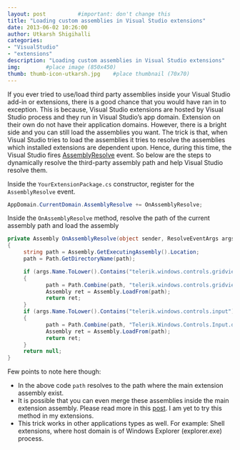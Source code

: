 ```yaml
---
layout: post          #important: don't change this
title: "Loading custom assemblies in Visual Studio extensions"
date: 2013-06-02 10:26:00
author: Utkarsh Shigihalli
categories:
- "VisualStudio"
- "extensions"
description: "Loading custom assemblies in Visual Studio extensions"
img:        #place image (850x450)
thumb: thumb-icon-utkarsh.jpg    #place thumbnail (70x70)
---
```

If you ever tried to use/load third party assemblies inside your Visual Studio add-in or extensions, there is a good chance that you would have ran in to exception. This is because, Visual Studio extensions are hosted by Visual Studio process and they run in Visual Studio’s app domain. Extension on their own do not have their application domains. However, there is a bright side and you can still load the assemblies you want. The trick is that, when Visual Studio tries to load the assemblies it tries to resolve the assemblies which installed extensions are dependent upon. Hence, during this time, the Visual Studio fires [AssemblyResolve](http://msdn.microsoft.com/en-us/library/system.appdomain.assemblyresolve.aspx) event. So below are the steps to dynamically resolve the third-party assembly path and help Visual Studio resolve them.

Inside the `YourExtensionPackage.cs` constructor, register for the `AssemblyResolve` event.   

```cs
AppDomain.CurrentDomain.AssemblyResolve += OnAssemblyResolve;
```

Inside the `OnAssemblyResolve` method, resolve the path of the current assembly path and load the assembly

```cs
private Assembly OnAssemblyResolve(object sender, ResolveEventArgs args)
{
     string path = Assembly.GetExecutingAssembly().Location;
     path = Path.GetDirectoryName(path);

     if (args.Name.ToLower().Contains("telerik.windows.controls.gridview"))
     {
            path = Path.Combine(path, "telerik.windows.controls.gridview.dll");
            Assembly ret = Assembly.LoadFrom(path);
            return ret;
     }
     if (args.Name.ToLower().Contains("telerik.windows.controls.input"))
     {
            path = Path.Combine(path, "Telerik.Windows.Controls.Input.dll");
            Assembly ret = Assembly.LoadFrom(path);
            return ret;
     }
     return null;
}
```
Few points to note here though:

- In the above code `path` resolves to the path where the main extension assembly exist. 
- It is possible that you can even merge these assemblies inside the main extension assembly. Please read more in this [post](http://blogs.msdn.com/b/microsoft_press/archive/2010/02/03/jeffrey-richter-excerpt-2-from-clr-via-c-third-edition.aspx). I am yet to try this method in my extensions. 
- This trick works in other applications types as well. For example: Shell extensions, where host domain is of Windows Explorer (explorer.exe) process. 